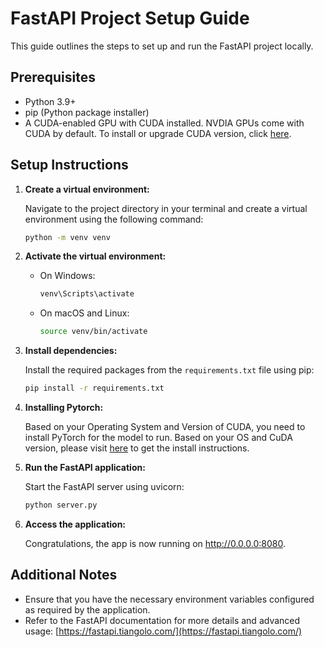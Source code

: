 # FastAPI Project Setup Guide

This guide outlines the steps to set up and run the FastAPI project locally.

## Prerequisites

-   Python 3.9+
-   pip (Python package installer)
-   A CUDA-enabled GPU with CUDA installed. NVDIA GPUs come with CUDA by default. To install or 
    upgrade CUDA version, click [here](https://developer.nvidia.com/cuda-downloads).


## Setup Instructions

1.  **Create a virtual environment:**

    Navigate to the project directory in your terminal and create a virtual environment using the following command:

    ```bash
    python -m venv venv
    ```

2.  **Activate the virtual environment:**

    -   On Windows:

        ```bash
        venv\Scripts\activate
        ```

    -   On macOS and Linux:

        ```bash
        source venv/bin/activate
        ```

3.  **Install dependencies:**

    Install the required packages from the `requirements.txt` file using pip:

    ```bash
    pip install -r requirements.txt

    ```

4.  **Installing Pytorch:**

    Based on your Operating System and Version of CUDA, you need to install PyTorch for the model to run. Based on your OS and CuDA version, 
    please visit [here](https://pytorch.org/get-started/locally/#start-locally) to get the install instructions. 
    

4.  **Run the FastAPI application:**

    Start the FastAPI server using uvicorn:

    ```bash
    python server.py
    ```

5.  **Access the application:**

    Congratulations, the app is now running on http://0.0.0.0:8080. 

## Additional Notes

-   Ensure that you have the necessary environment variables configured as required by the application.
-   Refer to the FastAPI documentation for more details and advanced usage: [https://fastapi.tiangolo.com/](https://fastapi.tiangolo.com/)